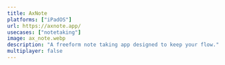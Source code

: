 ```yaml
---
title: AxNote
platforms: ["iPadOS"]
url: https://axnote.app/
usecases: ["notetaking"]
image: ax_note.webp
description: "A freeform note taking app designed to keep your flow."
multiplayer: false
---
```

